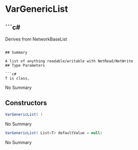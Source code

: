 # VarGenericList<T>

## ```c#
Derives from NetworkBaseList<T>
```

## Summary

A list of anything readable/writable with NetRead/NetWrite
## Type Parameters

```c#
T is class, 
```
No Summary
## Constructors

```c#
VarGenericList( ) 
```
No Summary
```c#
VarGenericList( List<T> defaultValue = null) 
```
No Summary

